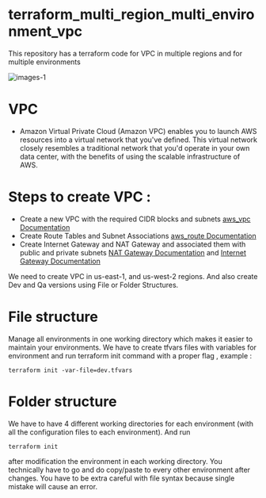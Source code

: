 # terraform_multi_region_multi_environment_vpc
This repository has a terraform code for VPC in multiple regions and for multiple environments

![images-1](https://user-images.githubusercontent.com/85028974/197718370-04386589-35f5-4589-90bc-bbbb010f52cb.png)
# VPC
* Amazon Virtual Private Cloud (Amazon VPC) enables you to launch AWS resources into a virtual network that you've defined. This virtual network closely resembles a traditional network that you'd operate in your own data center, with the benefits of using the scalable infrastructure of AWS.

# Steps to create VPC :

* Create a new VPC with the required CIDR blocks and subnets [aws_vpc Documentation](https://registry.terraform.io/providers/hashicorp/aws/latest/docs/resources/vpc)
* Create Route Tables and Subnet Associations [aws_route Documentation](https://registry.terraform.io/providers/hashicorp/aws/latest/docs/resources/route_table)
* Create Internet Gateway and NAT Gateway and associated them with public and private subnets [NAT Gateway Documentation](https://registry.terraform.io/providers/hashicorp/aws/latest/docs/resources/nat_gateway) and [Internet Gateway Documentation](https://registry.terraform.io/providers/hashicorp/aws/latest/docs/resources/internet_gateway)

We need to create VPC in us-east-1, and us-west-2 regions.
And also create Dev and Qa versions using File or Folder Structures.

# File structure 
Manage all environments in one working directory which makes it easier to maintain your environments. 
We have to create tfvars files with variables for environment and run terraform init command with a proper flag , example : 
```
terraform init -var-file=dev.tfvars
```
# Folder structure
We have to have 4 different working directories for each environment (with all the configuration files to each environment). 
And run 
```
terraform init
```
after modification the environment in each working directory. You technically have to go and do copy/paste to every other environment after changes. You have to be extra careful with file syntax because single mistake will cause an error.
